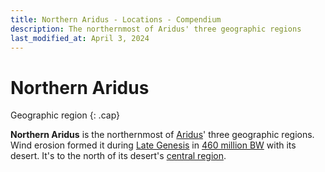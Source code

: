 ```yaml
---
title: Northern Aridus - Locations - Compendium
description: The northernmost of Aridus' three geographic regions
last_modified_at: April 3, 2024
---
```


# Northern Aridus
Geographic region
{: .cap}

**Northern Aridus** is the northernmost of [Aridus](/compendium/locations/aridus/)' three geographic regions. Wind erosion formed it during [Late Genesis](/compendium/events/genesis/#late-genesis) in [460 million BW](/compendium/events/genesis/#461-million-bw) with its desert. It's to the north of its desert's [central region](/compendium/locations/central-aridus/).